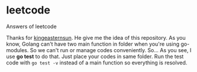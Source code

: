 # leetcode
Answers of leetcode

Thanks for [kingeasternsun](https://github.com/kingeasternsun). He give me the idea of this repository.
As you know, Golang can't have two main function in folder when you're using go-modules.
So we can't run or manage codes conveniently.
So... As you see, I use **go test** to do that. Just place your codes in same folder.
Run the test code with `go test -v` instead of a main function so everything is resolved.